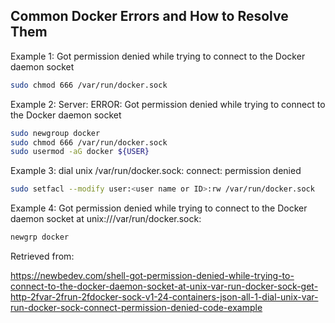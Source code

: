 

## Common Docker Errors and How to Resolve Them

Example 1: Got permission denied while trying to connect to the Docker daemon socket

````bash
sudo chmod 666 /var/run/docker.sock
````

Example 2: Server: ERROR: Got permission denied while trying to connect to the Docker daemon socket

````bash
sudo newgroup docker
sudo chmod 666 /var/run/docker.sock
sudo usermod -aG docker ${USER}
````

Example 3: dial unix /var/run/docker.sock: connect: permission denied

````bash
sudo setfacl --modify user:<user name or ID>:rw /var/run/docker.sock
````
Example 4: Got permission denied while trying to connect to the Docker daemon socket at unix:///var/run/docker.sock:

````bash
newgrp docker
````

Retrieved from:

https://newbedev.com/shell-got-permission-denied-while-trying-to-connect-to-the-docker-daemon-socket-at-unix-var-run-docker-sock-get-http-2fvar-2frun-2fdocker-sock-v1-24-containers-json-all-1-dial-unix-var-run-docker-sock-connect-permission-denied-code-example
